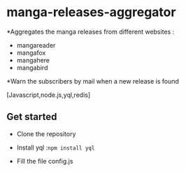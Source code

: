 manga-releases-aggregator
=========================

*Aggregates the manga releases from different websites : 
- mangareader
- mangafox
- mangahere
- mangabird

*Warn the subscribers by mail when a new release is found

[Javascript,node.js,yql,redis]

Get started
-----------

- Clone the repository

- Install yql :```npm install yql```

- Fill the file config.js



